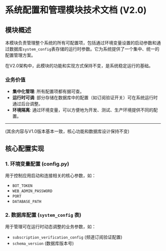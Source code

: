 # 系统配置和管理模块技术文档 (V2.0)

## 模块概述

本模块负责管理整个系统的所有可配置项，包括通过环境变量设置的启动参数和通过数据库`system_config`表存储的运行时参数。它为系统提供了一个集中、统一的配置管理方案。

在V2.0架构中，此模块的功能和实现方式保持不变，是系统稳定运行的基础。

### 业务价值
- **集中化管理**: 所有配置项都有据可查。
- **运行时可调**: 部分存储在数据库中的配置（如订阅验证开关）可在系统运行时通过后台调整。
- **环境隔离**: 通过环境变量，可以方便地为开发、测试、生产环境提供不同的配置。

---

(其余内容与V1.0版本基本一致，核心功能和数据库设计保持不变)

## 核心配置实现

### 1. 环境变量配置 (config.py)
用于控制应用启动和连接相关的核心参数，如：
- `BOT_TOKEN`
- `WEB_ADMIN_PASSWORD`
- `PORT`
- `DATABASE_PATH`

### 2. 数据库配置 (`system_config` 表)
用于管理可在运行时动态调整的业务参数，如：
- `subscription_verification_config` (频道订阅验证配置)
- `schema_version` (数据库版本号)
